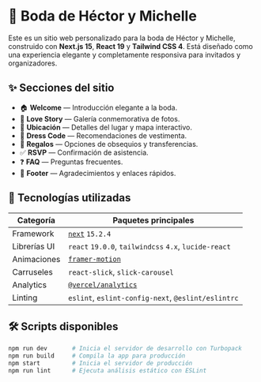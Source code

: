 # 💍 Boda de Héctor y Michelle

Este es un sitio web personalizado para la boda de Héctor y Michelle, construido con **Next.js 15**, **React 19** y **Tailwind CSS 4**. Está diseñado como una experiencia elegante y completamente responsiva para invitados y organizadores.

## ✨ Secciones del sitio

- 🏠 **Welcome** — Introducción elegante a la boda.
- 💌 **Love Story** — Galería conmemorativa de fotos.
- 📍 **Ubicación** — Detalles del lugar y mapa interactivo.
- 👗 **Dress Code** — Recomendaciones de vestimenta.
- 🎁 **Regalos** — Opciones de obsequios y transferencias.
- ✅ **RSVP** — Confirmación de asistencia.
- ❓ **FAQ** — Preguntas frecuentes.
- 📜 **Footer** — Agradecimientos y enlaces rápidos.

## 🚀 Tecnologías utilizadas

| Categoría        | Paquetes principales                               |
|------------------|----------------------------------------------------|
| Framework        | [`next`](https://nextjs.org/) `15.2.4`             |
| Librerías UI     | `react` `19.0.0`, `tailwindcss` `4.x`, `lucide-react` |
| Animaciones      | [`framer-motion`](https://www.framer.com/motion/) |
| Carruseles       | `react-slick`, `slick-carousel`                   |
| Analytics        | [`@vercel/analytics`](https://vercel.com/analytics) |
| Linting          | `eslint`, `eslint-config-next`, `@eslint/eslintrc` |

## 🛠 Scripts disponibles

```bash
npm run dev       # Inicia el servidor de desarrollo con Turbopack
npm run build     # Compila la app para producción
npm start         # Inicia el servidor de producción
npm run lint      # Ejecuta análisis estático con ESLint
